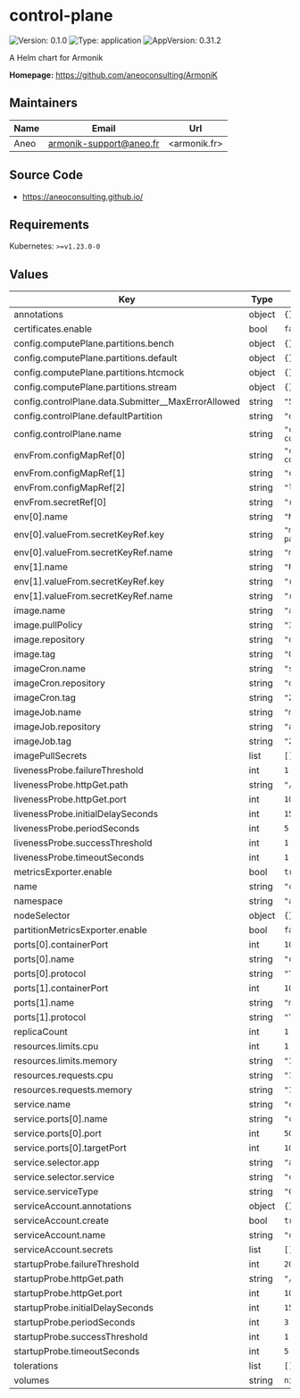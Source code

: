 # control-plane

![Version: 0.1.0](https://img.shields.io/badge/Version-0.1.0-informational?style=flat-square) ![Type: application](https://img.shields.io/badge/Type-application-informational?style=flat-square) ![AppVersion: 0.31.2](https://img.shields.io/badge/AppVersion-0.31.2-informational?style=flat-square)

A Helm chart for Armonik

**Homepage:** <https://github.com/aneoconsulting/ArmoniK>

## Maintainers

| Name | Email | Url |
| ---- | ------ | --- |
| Aneo | <armonik-support@aneo.fr> | <armonik.fr> |

## Source Code

* <https://aneoconsulting.github.io/>

## Requirements

Kubernetes: `>=v1.23.0-0`

## Values

| Key | Type | Default | Description |
|-----|------|---------|-------------|
| annotations | object | `{}` |  |
| certificates.enable | bool | `false` |  |
| config.computePlane.partitions.bench | object | `{}` |  |
| config.computePlane.partitions.default | object | `{}` |  |
| config.computePlane.partitions.htcmock | object | `{}` |  |
| config.computePlane.partitions.stream | object | `{}` |  |
| config.controlPlane.data.Submitter__MaxErrorAllowed | string | `"50"` |  |
| config.controlPlane.defaultPartition | string | `"default"` |  |
| config.controlPlane.name | string | `"control-plane-configmap"` |  |
| envFrom.configMapRef[0] | string | `"control-plane-configmap"` |  |
| envFrom.configMapRef[1] | string | `"core-configmap"` |  |
| envFrom.configMapRef[2] | string | `"log-configmap"` |  |
| envFrom.secretRef[0] | string | `"redis"` |  |
| env[0].name | string | `"MongoDB__Password"` |  |
| env[0].valueFrom.secretKeyRef.key | string | `"mongodb-root-password"` |  |
| env[0].valueFrom.secretKeyRef.name | string | `"mongodb"` |  |
| env[1].name | string | `"Redis__Password"` |  |
| env[1].valueFrom.secretKeyRef.key | string | `"redis-password"` |  |
| env[1].valueFrom.secretKeyRef.name | string | `"redis"` |  |
| image.name | string | `"armonik_control"` |  |
| image.pullPolicy | string | `"IfNotPresent"` |  |
| image.repository | string | `"dockerhubaneo"` |  |
| image.tag | string | `"0.31.2"` |  |
| imageCron.name | string | `"seqcli"` |  |
| imageCron.repository | string | `"datalust"` |  |
| imageCron.tag | string | `"2024.3"` |  |
| imageJob.name | string | `"mongosh"` |  |
| imageJob.repository | string | `"alpine"` |  |
| imageJob.tag | string | `"2.0.2"` |  |
| imagePullSecrets | list | `[]` |  |
| livenessProbe.failureThreshold | int | `1` |  |
| livenessProbe.httpGet.path | string | `"/liveness"` |  |
| livenessProbe.httpGet.port | int | `1081` |  |
| livenessProbe.initialDelaySeconds | int | `15` |  |
| livenessProbe.periodSeconds | int | `5` |  |
| livenessProbe.successThreshold | int | `1` |  |
| livenessProbe.timeoutSeconds | int | `1` |  |
| metricsExporter.enable | bool | `true` |  |
| name | string | `"control-plane"` |  |
| namespace | string | `"armonik"` |  |
| nodeSelector | object | `{}` |  |
| partitionMetricsExporter.enable | bool | `false` |  |
| ports[0].containerPort | int | `1080` |  |
| ports[0].name | string | `"control-port"` |  |
| ports[0].protocol | string | `"TCP"` |  |
| ports[1].containerPort | int | `1081` |  |
| ports[1].name | string | `"metrics-port"` |  |
| ports[1].protocol | string | `"TCP"` |  |
| replicaCount | int | `1` |  |
| resources.limits.cpu | int | `1` |  |
| resources.limits.memory | string | `"1Gi"` |  |
| resources.requests.cpu | string | `"100m"` |  |
| resources.requests.memory | string | `"128Mi"` |  |
| service.name | string | `"control-plane"` |  |
| service.ports[0].name | string | `"control-port"` |  |
| service.ports[0].port | int | `5001` |  |
| service.ports[0].targetPort | int | `1080` |  |
| service.selector.app | string | `"armonik"` |  |
| service.selector.service | string | `"control-plane"` |  |
| service.serviceType | string | `"ClusterIP"` |  |
| serviceAccount.annotations | object | `{}` |  |
| serviceAccount.create | bool | `true` |  |
| serviceAccount.name | string | `"control-plane"` |  |
| serviceAccount.secrets | list | `[]` |  |
| startupProbe.failureThreshold | int | `20` |  |
| startupProbe.httpGet.path | string | `"/startup"` |  |
| startupProbe.httpGet.port | int | `1081` |  |
| startupProbe.initialDelaySeconds | int | `15` |  |
| startupProbe.periodSeconds | int | `3` |  |
| startupProbe.successThreshold | int | `1` |  |
| startupProbe.timeoutSeconds | int | `5` |  |
| tolerations | list | `[]` |  |
| volumes | string | `nil` |  |

